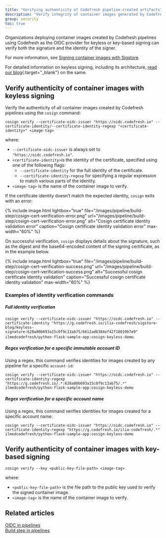 ```yaml
---
title: "Verifying authenticity of Codefresh pipeline-created artifacts"
description: "Verify integrity of container images generated by Codefresh pipelines"
group: security 
toc: true
---
```



Organizations deploying container images created by Codefresh pipelines using Codefresh as the OIDC provider for keyless or key-based signing can verify both the signature and the identity of the signer.

For more information, see [Signing container images with Sigstore]({{site.baseurl}}/docs/pipelines/steps/build/#signing-container-images-with-sigstore).

For detailed information on keyless signing, including its architecture, [read our blog](https://codefresh.io/blog/securing-containers-oidc/){:target="\_blank"} on the same.


## Verify authenticity of container images with keyless signing

Verify the authenticity of all container images created by Codefresh pipelines using the `cosign` command:

`cosign verify --certificate-oidc-issuer "https://oidc.codefresh.io" --certificate-identity/--certificate-identity-regexp "<certificate-identity>" <image-tag>`
 

where:  
* `--certificate-oidc-issuer` is always set to `"https://oidc.codefresh.io"`.
* `<certificate-identity>`is the identity of the certificate, specified using one of the following flags:
    *  `--certificate-identity` for the full identity of the certificate.
    * `--certificate-identity-regexp` for specifying a regular expression to match various parts of the identity.
* `<image-tag>` is the name of the container image to verify.

If the certificate identity doesn’t match the expected identity, `cosign` exits with an error:

{% include 
image.html 
lightbox="true" 
file="/images/pipeline/build-step/cosign-cert-verification-error.png" 
url="/images/pipeline/build-step/cosign-cert-verification-error.png"
alt="Cosign certificate identity validation error" 
caption="Cosign certificate identity validation error"
max-width="60%"
%}

On successful verification, `cosign` displays details about the signature, such as the digest and the base64-encoded content of the signing certificate, as in the example below.

{% include 
image.html 
lightbox="true" 
file="/images/pipeline/build-step/cosign-cert-verification-success.png" 
url="/images/pipeline/build-step/cosign-cert-verification-success.png"
alt="Successful cosign certificate identity validation" 
caption="Successful cosign certificate identity validation"
max-width="60%"
%}

### Examples of identity verification commands


##### Full identity verification

`cosign verify --certificate-oidc-issuer "https://oidc.codefresh.io" --certificate-identity "https://g.codefresh.io/ilia-codefresh/sigstore-blog/keyless-signature:628a80b693a15c0f9c13ab75/6612ad6384ef42f18019b7e9" ilmedcodefresh/python-flask-sample-app:cosign-keyless-demo`.

##### Regex verification for a specific immutable account ID
Using a regex, this command verifies identities for images created by any pipeline for a specific `account-id`:  

  `cosign verify --certificate-oidc-issuer "https://oidc.codefresh.io" --certificate-identity-regexp "https://g.codefresh.io/.*:628a80b693a15c0f9c13ab75/.*" ilmedcodefresh/python-flask-sample-app:cosign-keyless-demo`

##### Regex verification for a specific account name 
Using a regex, this command verifies identities for images created for a specific account name:  

  `cosign verify --certificate-oidc-issuer "https://oidc.codefresh.io" --certificate-identity-regexp "https://g.codefresh.io/ilia-codefresh/.*" ilmedcodefresh/python-flask-sample-app:cosign-keyless-demo`


## Verify authenticity of container images with key-based signing

`cosign verify --key <public-key-file-path> <image-tag>`  

where:  
* `<public-key-file-path>` is the file path to the public key used to verify the signed container image.
* `<image-tag>` is the name of the container image to verify.

## Related articles
[OIDC in pipelines]({{site.baseurl}}/docs/integrations/oidc-pipelines/)   
[Build step in pipelines]({{site.baseurl}}/docs/pipelines/steps/build/)  
